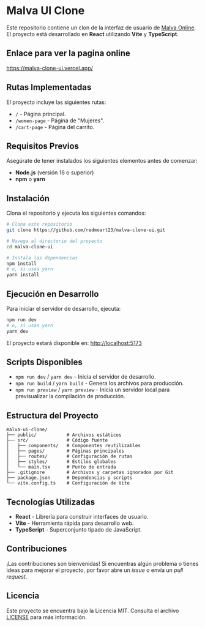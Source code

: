 # Malva UI Clone

Este repositorio contiene un clon de la interfaz de usuario de [Malva Online](https://malvaonline.com/). El proyecto está desarrollado en **React** utilizando **Vite** y **TypeScript**.


## Enlace para ver la pagina online
https://malva-clone-ui.vercel.app/

## Rutas Implementadas

El proyecto incluye las siguientes rutas:

- `/` - Página principal.
- `/women-page` - Página de "Mujeres".
- `/cart-page` - Página del carrito.

## Requisitos Previos

Asegúrate de tener instalados los siguientes elementos antes de comenzar:

- **Node.js** (versión 16 o superior)
- **npm** o **yarn**

## Instalación

Clona el repositorio y ejecuta los siguientes comandos:

```bash
# Clona este repositorio
git clone https://github.com/redmoart23/malva-clone-ui.git

# Navega al directorio del proyecto
cd malva-clone-ui

# Instala las dependencias
npm install
# o, si usas yarn
yarn install
```

## Ejecución en Desarrollo

Para iniciar el servidor de desarrollo, ejecuta:

```bash
npm run dev
# o, si usas yarn
yarn dev
```

El proyecto estará disponible en: [http://localhost:5173](http://localhost:5173)

## Scripts Disponibles

- `npm run dev` / `yarn dev` - Inicia el servidor de desarrollo.
- `npm run build` / `yarn build` - Genera los archivos para producción.
- `npm run preview` / `yarn preview` - Inicia un servidor local para previsualizar la compilación de producción.

## Estructura del Proyecto

```plaintext
malva-ui-clone/
├── public/           # Archivos estáticos
├── src/              # Código fuente
│   ├── components/   # Componentes reutilizables
│   ├── pages/        # Páginas principales
│   ├── routes/       # Configuración de rutas
│   ├── styles/       # Estilos globales
│   └── main.tsx      # Punto de entrada
├── .gitignore        # Archivos y carpetas ignorados por Git
├── package.json      # Dependencias y scripts
└── vite.config.ts    # Configuración de Vite
```

## Tecnologías Utilizadas

- **React** - Librería para construir interfaces de usuario.
- **Vite** - Herramienta rápida para desarrollo web.
- **TypeScript** - Superconjunto tipado de JavaScript.

## Contribuciones

¡Las contribuciones son bienvenidas! Si encuentras algún problema o tienes ideas para mejorar el proyecto, por favor abre un *issue* o envía un *pull request*.

## Licencia

Este proyecto se encuentra bajo la Licencia MIT. Consulta el archivo [LICENSE](LICENSE) para más información.
